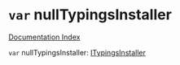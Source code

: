 # `var` nullTypingsInstaller

[Documentation Index](../README.md)

`var` nullTypingsInstaller: [ITypingsInstaller](../interface.ITypingsInstaller/README.md)

